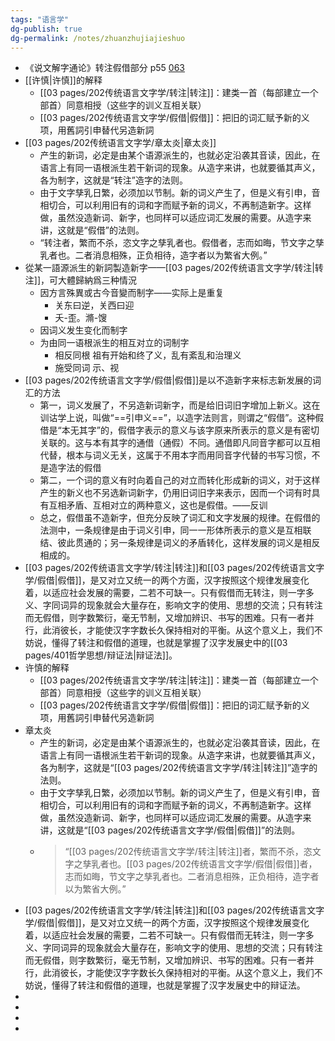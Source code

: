```yaml
---
tags: "语言学"
dg-publish: true
dg-permalink: /notes/zhuanzhujiajieshuo
---
```

- 《说文解字通论》转注假借部分 p55 [063](bookxnotepro://opennote/?nb=%7B2117b958-236b-4a62-bf6a-45d97e69df01%7D&book=040b3771ced78179e6d92053f52c6143&page=62&x=295&y=175&id=1&uuid=034090b3b244172abd369a75046fa5e8)
- [[许慎\|许慎]]的解释
	- [[03 pages/202传统语言文字学/转注\|转注]]：建类一首（每部建立一个部首）同意相授（这些字的训义互相关联）
	- [[03 pages/202传统语言文字学/假借\|假借]]：把旧的词汇赋予新的义项，用舊詞引申替代另造新詞
- [[03 pages/202传统语言文字学/章太炎\|章太炎]]
	- 产生的新词，必定是由某个语源派生的，也就必定沿袭其音读，因此，在语言上有同一语根派生若干新词的现象。从造字来讲，也就要循其声义，各为制字，这就是“转注”造字的法则。
	- 由于文字孳乳日繁，必须加以节制。新的词义产生了，但是义有引申，音相切合，可以利用旧有的词和字而赋予新的词义，不再制造新字。这样做，虽然没造新词、新字，也同样可以适应词汇发展的需要。从造字来讲，这就是“假借”的法则。
	- “转注者，繁而不杀，恣文字之孳乳者也。假借者，志而如晦，节文字之孳乳者也。二者消息相殊，正负相待，造字者以为繁省大例。”
- 從某一語源派生的新詞製造新字——[[03 pages/202传统语言文字学/转注\|转注]]，可大體歸納爲三种情況
	- 因方言殊異或古今音變而制字——实际上是重复
		- 关东曰逆，关西曰迎
		- 夭-歪。滫-馊
	- 因词义发生变化而制字
	- 为由同一语根派生的相互对立的词制字
		- 相反同根 祖有开始和终了义，乱有紊乱和治理义
		- 施受同词 示、视
- [[03 pages/202传统语言文字学/假借\|假借]]是以不造新字来标志新发展的词汇的方法
	- 第一，词义发展了，不另造新词新字，而是给旧词旧字增加上新义。这在训诂学上说，叫做“==引申义==”，以造字法则言，则谓之“假借”。这种假借是“本无其字”的，假借字表示的意义与该字原来所表示的意义是有密切关联的。这与本有其字的通借（通假）不同。通借即凡同音字都可以互相代替，根本与词义无关，这属于不用本字而用同音字代替的书写习惯，不是造字法的假借
	- 第二，一个词的意义有时向着自己的对立而转化形成新的词义，对于这样产生的新义也不另选新词新字，仍用旧词旧字来表示，因而一个词有时具有互相矛盾、互相对立的两种意义，这也是假借。——反训
	- 总之，假借虽不造新字，但充分反映了词汇和文字发展的规律。在假借的法测中，一条规律是由于词义引申，同一一形体所表示的意义是互相联结、彼此贯通的；另一条规律是词义的矛盾转化，这样发展的词义是相反相成的。
- [[03 pages/202传统语言文字学/转注\|转注]]和[[03 pages/202传统语言文字学/假借\|假借]]，是又对立又统一的两个方面，汉字按照这个规律发展变化着，以适应社会发展的需要，二若不可缺一。只有假借而无转注，则一字多义、字同词异的现象就会大量存在，影响文字的使用、思想的交流；只有转注而无假借，则字数繁衍，毫无节制，又增加辨识、书写的困难。只有一者并行，此消彼长，才能使汉字字数长久保持相对的平衡。从这个意义上，我们不妨说，懂得了转注和假借的道理，也就是掌握了汉字发展史中的[[03 pages/401哲学思想/辩证法\|辩证法]]。
- 许慎的解释
	- [[03 pages/202传统语言文字学/转注\|转注]]：建类一首（每部建立一个部首）同意相授（这些字的训义互相关联）
	- [[03 pages/202传统语言文字学/假借\|假借]]：把旧的词汇赋予新的义项，用舊詞引申替代另造新詞
- 章太炎
	- 产生的新词，必定是由某个语源派生的，也就必定沿袭其音读，因此，在语言上有同一语根派生若干新词的现象。从造字来讲，也就要循其声义，各为制字，这就是“[[03 pages/202传统语言文字学/转注\|转注]]”造字的法则。
	- 由于文字孳乳日繁，必须加以节制。新的词义产生了，但是义有引申，音相切合，可以利用旧有的词和字而赋予新的词义，不再制造新字。这样做，虽然没造新词、新字，也同样可以适应词汇发展的需要。从造字来讲，这就是“[[03 pages/202传统语言文字学/假借\|假借]]”的法则。
	- > “[[03 pages/202传统语言文字学/转注\|转注]]者，繁而不杀，恣文字之孳乳者也。[[03 pages/202传统语言文字学/假借\|假借]]者，志而如晦，节文字之孳乳者也。二者消息相殊，正负相待，造字者以为繁省大例。”
- [[03 pages/202传统语言文字学/转注\|转注]]和[[03 pages/202传统语言文字学/假借\|假借]]，是又对立又统一的两个方面，汉字按照这个规律发展变化着，以适应社会发展的需要，二若不可缺一。只有假借而无转注，则一字多义、字同词异的现象就会大量存在，影响文字的使用、思想的交流；只有转注而无假借，则字数繁衍，毫无节制，又增加辨识、书写的困难。只有一者并行，此消彼长，才能使汉字字数长久保持相对的平衡。从这个意义上，我们不妨说，懂得了转注和假借的道理，也就是掌握了汉字发展史中的辩证法。
-
-
-
-